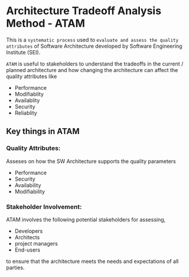 # Architecture Tradeoff Analysis Method - ATAM

This is a `systematic process` used to `evaluate and assess the quality attributes` of Software Architecture developed by Software Engineering Institute (SEI).

`ATAM` is useful to stakeholders to understand the tradeoffs in the current / planned architecture and how changing the architecture can affect the quality attributes like
- Performance
- Modifiablity 
- Availablity
- Security 
- Reliablity

## Key things in ATAM

### Quality Attributes:

Asseses on how the SW Architecture supports the quality parameters

- Performance 
- Security 
- Availability
- Modifiability

### Stakeholder Involvement:

ATAM involves the following potential stakeholders for assessing,

- Developers 
- Architects 
- project managers 
- End-users

to ensure that the architecture meets the needs and expectations of all parties.

